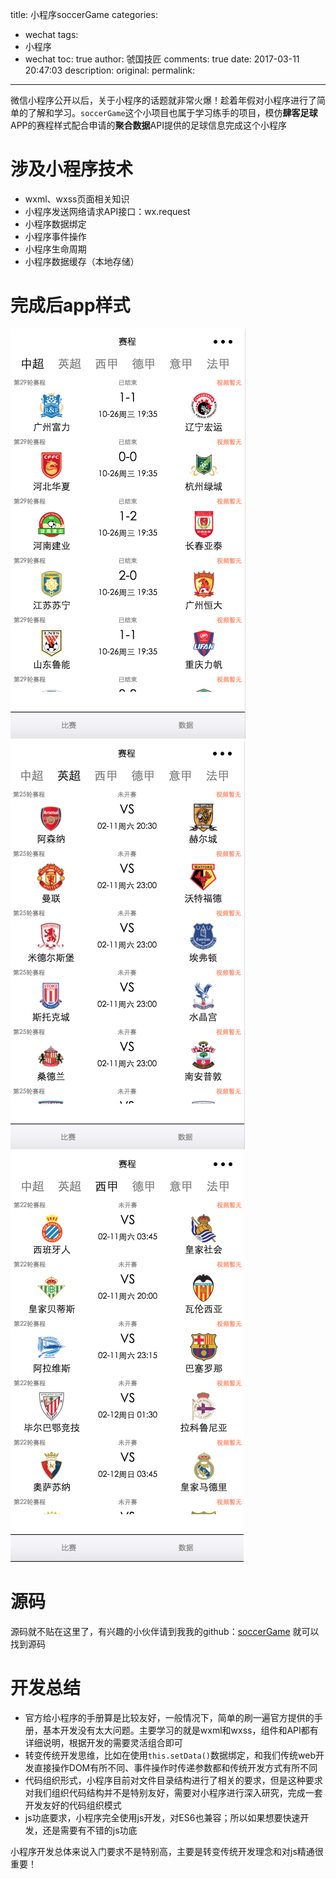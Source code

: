 title: 小程序soccerGame
categories:
  - wechat
tags:
  - 小程序
  - wechat
toc: true
author: 虢国技匠
comments: true
date: 2017-03-11 20:47:03
description:
original:
permalink:
---

微信小程序公开以后，关于小程序的话题就非常火爆！趁着年假对小程序进行了简单的了解和学习。`soccerGame`这个小项目也属于学习练手的项目，模仿**肆客足球**APP的赛程样式配合申请的**聚合数据**API提供的足球信息完成这个小程序

<!-- more -->


# 涉及小程序技术
* wxml、wxss页面相关知识
* 小程序发送网络请求API接口：wx.request
* 小程序数据绑定
* 小程序事件操作
* 小程序生命周期
* 小程序数据缓存（本地存储）

# 完成后app样式
![](/images/wechat/7.jpg)
![](/images/wechat/8.jpg)
![](/images/wechat/9.jpg)

# 源码
源码就不贴在这里了，有兴趣的小伙伴请到我我的github：[soccerGame](https://github.com/wxb/wechatApp/tree/master/soccerGame) 就可以找到源码

# 开发总结
* 官方给小程序的手册算是比较友好，一般情况下，简单的刷一遍官方提供的手册，基本开发没有太大问题。主要学习的就是wxml和wxss，组件和API都有详细说明，根据开发的需要灵活组合即可
* 转变传统开发思维，比如在使用`this.setData()`数据绑定，和我们传统web开发直接操作DOM有所不同、事件操作时传递参数都和传统开发方式有所不同
* 代码组织形式，小程序目前对文件目录结构进行了相关的要求，但是这种要求对我们组织代码结构并不是特别友好，需要对小程序进行深入研究，完成一套开发友好的代码组织模式
* js功底要求，小程序完全使用js开发，对ES6也兼容；所以如果想要快速开发，还是需要有不错的js功底

小程序开发总体来说入门要求不是特别高，主要是转变传统开发理念和对js精通很重要！
